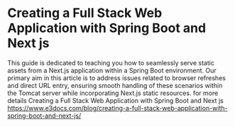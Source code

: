 
# Creating a Full Stack Web Application with Spring Boot and Next js

This guide is dedicated to teaching you how to seamlessly serve static assets from a Next.js application within a Spring Boot environment. Our primary aim in this article is to address issues related to browser refreshes and direct URL entry, ensuring smooth handling of these scenarios within the Tomcat server while incorporating Next.js static resources. for more details Creating a Full Stack Web Application with Spring Boot and Next js
https://www.e3docs.com/blog/creating-a-full-stack-web-application-with-spring-boot-and-next-js/
